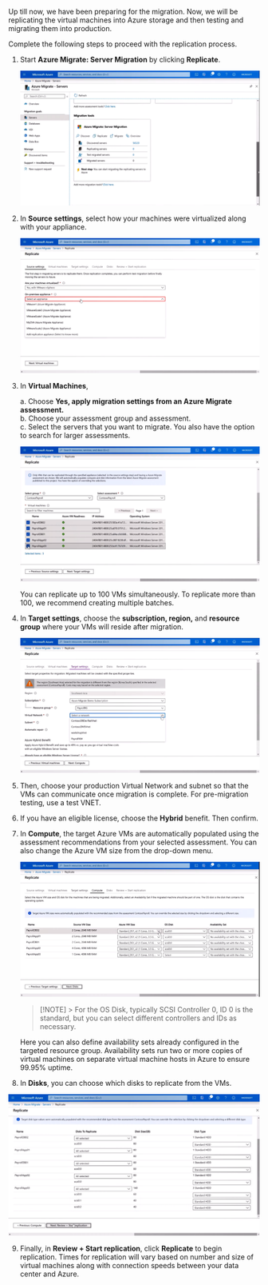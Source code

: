 Up till now, we have been preparing for the migration. Now, we will be replicating the virtual machines into Azure storage and then testing and migrating them into production.

Complete the following steps to proceed with the replication process.
1. Start **Azure Migrate: Server Migration** by clicking **Replicate**. 

   ![Screenshot 1](../media/screenshot-1.png)

1. In **Source settings**, select how your machines were virtualized along with your appliance.

   ![Screenshot 2](../media/screenshot-2.png)

1. In **Virtual Machines**,

    a. Choose **Yes, apply migration settings from an Azure Migrate assessment.**   
    b. Choose your assessment group and assessment.  
    c. Select the servers that you want to migrate. You also have the option to search for larger assessments.

   ![Screenshot 3](../media/screenshot-3.png)
   
   You can replicate up to 100 VMs simultaneously. To replicate more than 100, we recommend creating multiple batches.


1. In **Target settings**, choose the **subscription, region,** and **resource group** where your VMs will reside after migration.

   ![Screenshot 4](../media/screenshot-4.png)

1. Then, choose your production Virtual Network and subnet so that the VMs can communicate once migration is complete. For pre-migration testing, use a test VNET.
1. If you have an eligible license, choose the **Hybrid** benefit. Then confirm.
1. In **Compute**, the target Azure VMs are automatically populated using the assessment recommendations from your selected assessment. You can also change the Azure VM size from the drop-down menu.

   ![Screenshot 5](../media/screenshot-5.png)   
   
   > [!NOTE] > For the OS Disk, typically SCSI Controller 0, ID 0 is the standard, but you can select different controllers and IDs as necessary.

   Here you can also define availability sets already configured in the targeted resource group. Availability sets run two or more copies of virtual machines on separate virtual machine hosts in Azure to ensure 99.95% uptime.

8.	In **Disks**, you can choose which disks to replicate from the VMs. 

   ![Screenshot 6](../media/screenshot-6.png)

9.	Finally, in **Review + Start replication**, click **Replicate** to begin replication. Times for replication will vary based on number and size of virtual machines along with connection speeds between your data center and Azure. 
 

